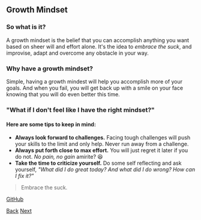 ## Growth Mindset
### So what is it?
A growth mindset is the belief that you can accomplish anything you want based on sheer will and effort alone. It's the idea to *embrace the suck*, and improvise, adapt and overcome any obstacle in your way. 
 
### Why have a growth mindset?
Simple, having a growth mindest will help you accomplish more of your goals. And when you fail, you will get back up with a smile on your face knowing that you will do even better this time.
 
### "What if I don't feel like I have the right mindset?"
#### **Here are some tips to keep in mind:**
 - **Always look forward to challenges.** Facing tough challenges will push your skills to the limit and only help. Never run away from a challenge.
 - **Always put forth close to max effort.** You will just regret it later if you do not. *No pain, no gain* amirite? 😆 
 - **Take the time to criticize yourself.** Do some self reflecting and ask yourself, *"What did I do great today? And what did I do wrong? How can I fix it?"*
 
 > Embrace the suck.

[GitHub](https://github.com/luismsandoval) 

[Back](README.md) [Next](coders-computer.md)